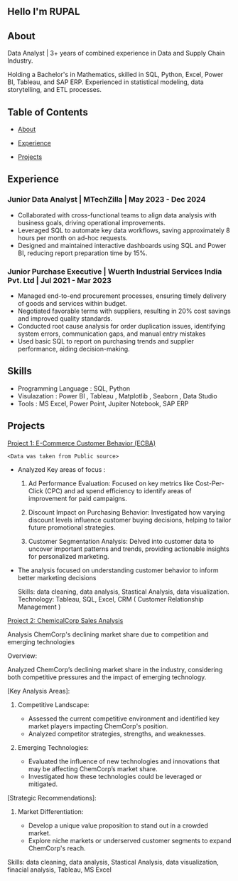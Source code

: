 ## Hello I'm RUPAL


## About
Data Analyst |  3+ years of combined experience in Data and Supply Chain Industry. 

Holding a Bachelor's in Mathematics, skilled in SQL, Python, Excel, Power BI, Tableau, and SAP ERP. 
Experienced in statistical modeling, data storytelling, and ETL processes.


## Table of Contents

   - [About](https://github.com/shaharupal/Portfolio/blob/main/README.md#about)

   - [Experience](https://github.com/shaharupal/Portfolio/blob/main/README.md#experience)

   - [Projects](https://github.com/shaharupal/Portfolio/blob/main/README.md#projects)

## Experience
### Junior Data Analyst | MTechZilla | May 2023 - Dec 2024

- Collaborated with cross-functional teams to align data analysis with business goals, driving operational improvements.
- Leveraged SQL to automate key data workflows, saving approximately 8 hours per month on ad-hoc requests.
- Designed and maintained interactive dashboards using SQL and Power BI, reducing report preparation time by 15%.
  

### Junior Purchase Executive | Wuerth Industrial Services India Pvt. Ltd | Jul 2021 - Mar 2023

- Managed end-to-end procurement processes, ensuring timely delivery of goods and services within 
  budget.
- Negotiated favorable terms with suppliers, resulting in 20% cost savings and improved quality 
  standards.
- Conducted root cause analysis for order duplication issues, identifying system errors, communication 
  gaps, and manual entry mistakes
- Used basic SQL to report on purchasing trends and supplier performance, aiding decision-making.


## Skills 

-  Programming Language : SQL, Python
-  Visulazation : Power BI , Tableau , Matplotlib , Seaborn , Data Studio
-  Tools : MS Excel, Power Point, Jupiter Notebook, SAP ERP


## Projects

   [Project 1: E-Commerce Customer Behavior (ECBA)](https://public.tableau.com/views/E-CommerceBehaviorAnalysisECBAP/E-CommerceCustomerBehavior?:language=en-US&:sid=&:redirect=auth&:display_count=n&:origin=viz_share_link)

    <Data was taken from Public source>
   - Analyzed Key areas of focus :

      1. Ad Performance Evaluation:
         Focused on key metrics like Cost-Per-Click (CPC) and ad spend efficiency to identify areas of improvement for paid campaigns.

      2. Discount Impact on Purchasing Behavior:
         Investigated how varying discount levels influence customer buying decisions, helping to tailor future promotional strategies.

      3. Customer Segmentation Analysis:
         Delved into customer data to uncover important patterns and trends, providing actionable insights for personalized marketing.
 
   - The analysis focused on understanding customer behavior to inform better marketing decisions

      Skills: data cleaning, data analysis, Stastical Analysis, data visualization.                                                                                                     
      Technology: Tableau, SQL, Excel, CRM ( Customer Relationship Management )

   [Project 2: ChemicalCorp Sales Analysis](https://public.tableau.com/views/ChemicalCorpSalesAnalysis/Story1?:language=en-US&:sid=&:redirect=auth&:display_count=n&:origin=viz_share_link)

   Analysis ChemCorp's declining market share due to competition and emerging technologies

   Overview: 

   Analyzed ChemCorp’s declining market share in the industry, considering both competitive pressures and the impact of emerging technology.   

   [Key Analysis Areas]:

   1. Competitive Landscape:

       - Assessed the current competitive environment and identified key market players impacting ChemCorp's position.
       - Analyzed competitor strategies, strengths, and weaknesses.

   2.  Emerging Technologies:

       - Evaluated the influence of new technologies and innovations that may be affecting ChemCorp’s market share.
       - Investigated how these technologies could be leveraged or mitigated.

   [Strategic Recommendations]:
   
   1.  Market Differentiation:

       -  Develop a unique value proposition to stand out in a crowded market.
       -  Explore niche markets or underserved customer segments to expand ChemCorp's reach.

   Skills: data cleaning, data analysis, Stastical Analysis, data visualization, finacial analysis, Tableau, MS Excel    
    
